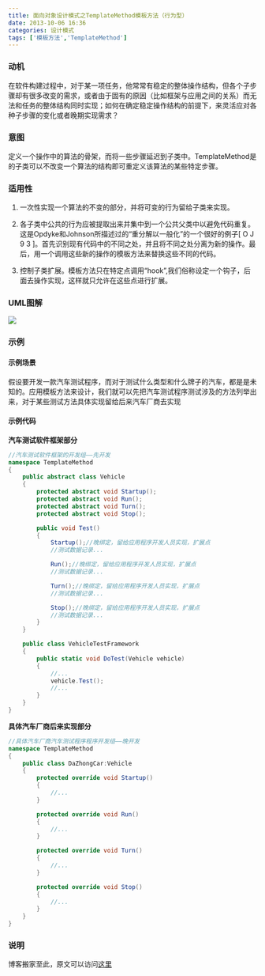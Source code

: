 ```yaml
---
title: 面向对象设计模式之TemplateMethod模板方法（行为型）
date: 2013-10-06 16:36
categories: 设计模式
tags: ['模板方法','TemplateMethod']
---
```


### 动机

在软件构建过程中，对于某一项任务，他常常有稳定的整体操作结构，但各个子步骤却有很多改变的需求，或者由于固有的原因（比如框架与应用之间的关系）而无法和任务的整体结构同时实现；如何在确定稳定操作结构的前提下，来灵活应对各种子步骤的变化或者晚期实现需求？

<!--more-->

### 意图
定义一个操作中的算法的骨架，而将一些步骤延迟到子类中。TemplateMethod是的子类可以不改变一个算法的结构即可重定义该算法的某些特定步骤。


### 适用性

1. 一次性实现一个算法的不变的部分，并将可变的行为留给子类来实现。

2. 各子类中公共的行为应被提取出来并集中到一个公共父类中以避免代码重复。这是Opdyke和Johnson所描述过的“重分解以一般化”的一个很好的例子[ O J 9 3 ]。首先识别现有代码中的不同之处，并且将不同之处分离为新的操作。最后，用一个调用这些新的操作的模板方法来替换这些不同的代码。

3. 控制子类扩展。模板方法只在特定点调用“hook”,我们俗称设定一个钩子，后面去操作实现，这样就只允许在这些点进行扩展。

### UML图解

![](http://oaefo3hoy.bkt.clouddn.com/TemplateMethod.jpg)


### 示例

#### 示例场景

假设要开发一款汽车测试程序，而对于测试什么类型和什么牌子的汽车，都是是未知的。应用模板方法来设计，我们就可以先把汽车测试程序测试涉及的方法列举出来，对于某些测试方法具体实现留给后来汽车厂商去实现

#### 示例代码

**汽车测试软件框架部分**

```C#
//汽车测试软件框架的开发组——先开发
namespace TemplateMethod
{
    public abstract class Vehicle
    {
        protected abstract void Startup();
        protected abstract void Run();
        protected abstract void Turn();
        protected abstract void Stop();

        public void Test()
        {
            Startup();//晚绑定，留给应用程序开发人员实现，扩展点
            //测试数据记录...

            Run();//晚绑定，留给应用程序开发人员实现，扩展点
            //测试数据记录...

            Turn();//晚绑定，留给应用程序开发人员实现，扩展点
            //测试数据记录...

            Stop();//晚绑定，留给应用程序开发人员实现，扩展点
            //测试数据记录...
        }
    }

    public class VehicleTestFramework
    {
        public static void DoTest(Vehicle vehicle)
        {
            //...
            vehicle.Test();
            //...
        }
    }
}
```

**具体汽车厂商后来实现部分**

```C#
//具体汽车厂商汽车测试程序程序开发组——晚开发
namespace TemplateMethod
{
    public class DaZhongCar:Vehicle
    {
        protected override void Startup()
        {
            //...
        }

        protected override void Run()
        {
            //...
        }

        protected override void Turn()
        {
            //...
        }

        protected override void Stop()
        {
            //...
        }
    }
}
```

### 说明

博客搬家至此，原文可以访问[这里](http://www.cnblogs.com/yja9010/p/3353863.html)
